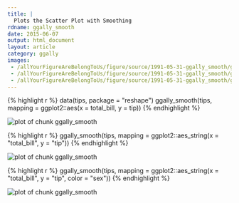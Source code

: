 ```yaml
---
title: |
  Plots the Scatter Plot with Smoothing
rdname: ggally_smooth
date: 2015-06-07
output: html_document
layout: article
category: ggally
images:
 - /allYourFigureAreBelongToUs/figure/source/1991-05-31-ggally_smooth/ggally_smooth-1.png
 - /allYourFigureAreBelongToUs/figure/source/1991-05-31-ggally_smooth/ggally_smooth-2.png
 - /allYourFigureAreBelongToUs/figure/source/1991-05-31-ggally_smooth/ggally_smooth-3.png
---
```





{% highlight r %}
data(tips, package = "reshape")
 ggally_smooth(tips, mapping = ggplot2::aes(x = total_bill, y = tip))
{% endhighlight %}

![plot of chunk ggally_smooth](/allYourFigureAreBelongToUs/figure/source/1991-05-31-ggally_smooth/ggally_smooth-1.png) 

{% highlight r %}
 ggally_smooth(tips, mapping = ggplot2::aes_string(x = "total_bill", y = "tip"))
{% endhighlight %}

![plot of chunk ggally_smooth](/allYourFigureAreBelongToUs/figure/source/1991-05-31-ggally_smooth/ggally_smooth-2.png) 

{% highlight r %}
 ggally_smooth(tips, mapping = ggplot2::aes_string(x = "total_bill", y = "tip", color = "sex"))
{% endhighlight %}

![plot of chunk ggally_smooth](/allYourFigureAreBelongToUs/figure/source/1991-05-31-ggally_smooth/ggally_smooth-3.png) 